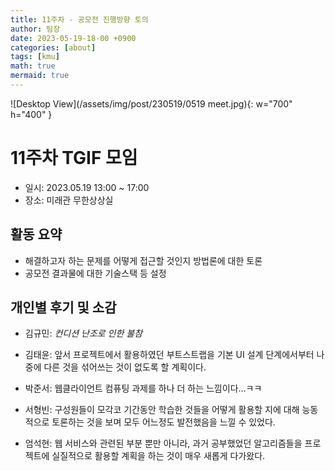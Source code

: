 ```yaml
---
title: 11주차 - 공모전 진행방향 토의
author: 팀장
date: 2023-05-19-18-00 +0900
categories: [about]
tags: [kmu]
math: true
mermaid: true
---
```


![Desktop View](/assets/img/post/230519/0519 meet.jpg){: w="700" h="400" }

# 11주차 TGIF 모임

- 일시: 2023.05.19 13:00 ~ 17:00
- 장소: 미래관 무한상상실

## 활동 요약

- 해결하고자 하는 문제를 어떻게 접근할 것인지 방법론에 대한 토론
- 공모전 결과물에 대한 기술스택 등 설정

## 개인별 후기 및 소감

- 김규민: _컨디션 난조로 인한 불참_

- 김태윤: 앞서 프로젝트에서 활용하였던 부트스트랩을 기본 UI 설계 단계에서부터 나중에 다른 것을 섞어쓰는 것이 없도록 할 계획이다.

- 박준서: 웹클라이언트 컴퓨팅 과제를 하나 더 하는 느낌이다...ㅋㅋ

- 서형빈: 구성원들이 모각코 기간동안 학습한 것들을 어떻게 활용할 지에 대해 능동적으로 토론하는 것을 보며 모두 어느정도 발전했음을 느낄 수 있었다.

- 엄석현: 웹 서비스와 관련된 부분 뿐만 아니라, 과거 공부했었던 알고리즘들을 프로젝트에 실질적으로 활용할 계획을 하는 것이 매우 새롭게 다가왔다.
